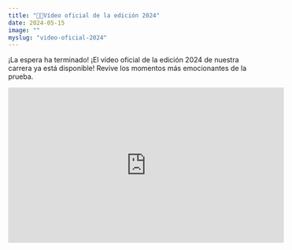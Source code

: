 ```yaml
---
title: "🍿🍿Vídeo oficial de la edición 2024"
date: 2024-05-15
image: ""
myslug: "video-oficial-2024"
---
```


<p>¡La espera ha terminado! ¡El vídeo oficial de la edición 2024 de nuestra carrera ya está disponible! Revive los momentos más emocionantes de la prueba.</p>

<iframe width="560" height="315" src="https://www.youtube.com/embed/0RGCvoLZzSM?si=SzVE4cAE0Utu90Nx" title="YouTube video player" frameborder="0" allow="accelerometer; autoplay; clipboard-write; encrypted-media; gyroscope; picture-in-picture; web-share" referrerpolicy="strict-origin-when-cross-origin" allowfullscreen></iframe>
